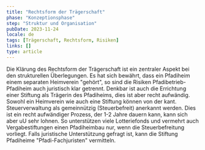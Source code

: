 ```yaml
---
title: "Rechtsform der Trägerschaft"
phase: "Konzeptionsphase"
step: "Struktur und Organisation"
pubDate: 2023-11-24
locale: de
tags: [Trägerschaft, Rechtsform, Risiken]
links: []
type: article
---
```


Die Klärung des Rechtsform der Trägerschaft ist ein zentraler Aspekt bei den strukturellen Überlegungen. Es hat sich bewährt, dass ein Pfadiheim einem separaten Heimverein "gehört", so sind die Risiken Pfadibetrieb-Pfadiheim auch juristisch klar getrennt. Denkbar ist auch die Errichtung einer Stiftung als Trägerin des Pfadiheims, dies ist aber recht aufwändig.  
Sowohl ein Heimverein wie auch eine Stiftung können von der kant. Steuerverwaltung als gemeinnützig (Steuerbefreit) anerkannt werden. Dies ist ein recht aufwändiger Prozess, der 1-2 Jahre dauern kann, kann sich aber uU sehr lohnen. So unterstützen viele Lotteriefonds und vermehrt auch Vergabestiftungen einen Pfadiheimbau nur, wenn die Steuerbefreitung vorliegt. Falls juristische Unterstützung gefragt ist, kann die Stiftung Pfadiheime "Pfadi-Fachjuristen" vermitteln.

